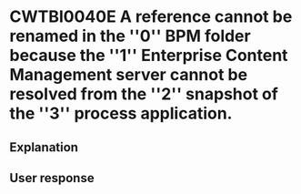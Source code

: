 # CWTBI0040E A reference cannot be renamed in the ''0'' BPM folder because the ''1'' Enterprise Content Management server cannot be resolved from the ''2'' snapshot of the ''3'' process application.

## Explanation

## User response